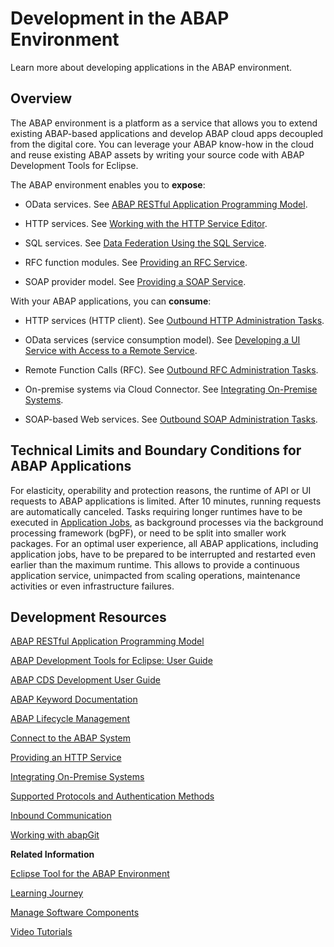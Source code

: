 <!-- loio31367ef6c3e947059e0d7c1cbfcaae93 -->

# Development in the ABAP Environment

Learn more about developing applications in the ABAP environment.



## Overview

The ABAP environment is a platform as a service that allows you to extend existing ABAP-based applications and develop ABAP cloud apps decoupled from the digital core. You can leverage your ABAP know-how in the cloud and reuse existing ABAP assets by writing your source code with ABAP Development Tools for Eclipse.

The ABAP environment enables you to **expose**:

-   OData services. See [ABAP RESTful Application Programming Model](https://help.sap.com/docs/abap-cloud/abap-rap/abap-restful-application-programming-model?version=sap_btp).

-   HTTP services. See [Working with the HTTP Service Editor](https://help.sap.com/viewer/5371047f1273405bb46725a417f95433/Cloud/en-US/494a02697388437aa71067dd95b2c561.html).
-   SQL services. See [Data Federation Using the SQL Service](https://help.sap.com/docs/abap-cloud/abap-integration-connectivity/data-federation).
-   RFC function modules. See [Providing an RFC Service](https://help.sap.com/docs/abap-cloud/abap-integration-connectivity/provide-rfc-service).
-   SOAP provider model. See [Providing a SOAP Service](https://help.sap.com/docs/abap-cloud/abap-integration-connectivity/provide-soap-service).


With your ABAP applications, you can **consume**:

-   HTTP services \(HTTP client\). See [Outbound HTTP Administration Tasks](https://help.sap.com/docs/abap-cloud/abap-integration-connectivity/outbound-http-administration-tasks).

-   OData services \(service consumption model\). See [Developing a UI Service with Access to a Remote Service](https://help.sap.com/docs/abap-cloud/abap-rap/developing-ui-service-with-access-to-remote-service?version=sap_btp).
-   Remote Function Calls \(RFC\). See [Outbound RFC Administration Tasks](https://help.sap.com/docs/abap-cloud/abap-integration-connectivity/outbound-rfc-administration-tasks).
-   On-premise systems via Cloud Connector. See [Integrating On-Premise Systems](integrating-on-premise-systems-c95327f.md).
-   SOAP-based Web services. See [Outbound SOAP Administration Tasks](https://help.sap.com/docs/abap-cloud/abap-integration-connectivity/outbound-soap-administration-tasks).



<a name="loio31367ef6c3e947059e0d7c1cbfcaae93__section_qml_szm_j1c"/>

## Technical Limits and Boundary Conditions for ABAP Applications

For elasticity, operability and protection reasons, the runtime of API or UI requests to ABAP applications is limited. After 10 minutes, running requests are automatically canceled. Tasks requiring longer runtimes have to be executed in [Application Jobs](https://help.sap.com/docs/btp/sap-business-technology-platform/application-jobs-2), as background processes via the background processing framework \(bgPF\), or need to be split into smaller work packages. For an optimal user experience, all ABAP applications, including application jobs, have to be prepared to be interrupted and restarted even earlier than the maximum runtime. This allows to provide a continuous application service, unimpacted from scaling operations, maintenance activities or even infrastructure failures.



<a name="loio31367ef6c3e947059e0d7c1cbfcaae93__section_qlm_pls_n2b"/>

## Development Resources

[ABAP RESTful Application Programming Model](https://help.sap.com/docs/abap-cloud/abap-rap/abap-restful-application-programming-model?version=sap_btp)

[ABAP Development Tools for Eclipse: User Guide](https://help.sap.com/docs/abap-cloud/abap-development-tools-user-guide/about-abap-development-tools-user-guide?version=sap_btp)

[ABAP CDS Development User Guide](https://help.sap.com/docs/abap-cloud/abap-cds-tools-user-guide/about-abap-cds-development-tools-user-guide?version=sap_btp)

[ABAP Keyword Documentation](abap-keyword-documentation-1632c79.md)

[ABAP Lifecycle Management](abap-lifecycle-management-5c7b17d.md)

[Connect to the ABAP System](connect-to-the-abap-system-7379dbd.md)

[Providing an HTTP Service](https://help.sap.com/docs/abap-cloud/abap-integration-connectivity/provide-http-service)

[Integrating On-Premise Systems](integrating-on-premise-systems-c95327f.md)

[Supported Protocols and Authentication Methods](https://help.sap.com/docs/abap-cloud/abap-integration-connectivity/supported-protocols-and-authentication-methods)

[Inbound Communication](https://help.sap.com/docs/abap-cloud/abap-integration-connectivity/inbound-communication-4a091c967fd44ab7ba7d9c4429979b1e)

[Working with abapGit](working-with-abapgit-d62ed9d.md)

**Related Information**  


[Eclipse Tool for the ABAP Environment](https://help.sap.com/viewer/65de2977205c403bbc107264b8eccf4b/Cloud/en-US/54dd7126d5b74efeb7a21f6b0bfe5f1a.html)

[Learning Journey](https://help.sap.com/doc/221f8f84afef43d29ad37ef2af0c4adf/HP_2.0/en-US/49047e7668844d419ccee567923a475e.html)

[Manage Software Components](../50-administration-and-ops/manage-software-components-3dcf76a.md "You can use this app to create, display, clone, delete and configurate software components in your ABAP environment landscape. Moreover, you can pull (import) changes from the central software component into other instances.")

[Video Tutorials](https://www.youtube.com/playlist?list=PLkzo92owKnVxWqJSoFLGe1VRkzOs4Ucdr)

